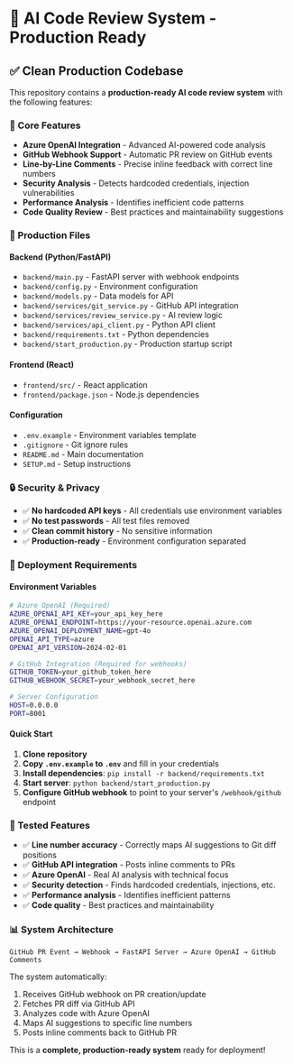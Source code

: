 # 🚀 AI Code Review System - Production Ready

## ✅ Clean Production Codebase

This repository contains a **production-ready AI code review system** with the following features:

### 🔧 Core Features
- **Azure OpenAI Integration** - Advanced AI-powered code analysis
- **GitHub Webhook Support** - Automatic PR review on GitHub events
- **Line-by-Line Comments** - Precise inline feedback with correct line numbers
- **Security Analysis** - Detects hardcoded credentials, injection vulnerabilities
- **Performance Analysis** - Identifies inefficient code patterns
- **Code Quality Review** - Best practices and maintainability suggestions

### 📁 Production Files

#### Backend (Python/FastAPI)
- `backend/main.py` - FastAPI server with webhook endpoints
- `backend/config.py` - Environment configuration
- `backend/models.py` - Data models for API
- `backend/services/git_service.py` - GitHub API integration
- `backend/services/review_service.py` - AI review logic
- `backend/services/api_client.py` - Python API client
- `backend/requirements.txt` - Python dependencies
- `backend/start_production.py` - Production startup script

#### Frontend (React)
- `frontend/src/` - React application
- `frontend/package.json` - Node.js dependencies

#### Configuration
- `.env.example` - Environment variables template
- `.gitignore` - Git ignore rules
- `README.md` - Main documentation
- `SETUP.md` - Setup instructions

### 🔒 Security & Privacy
- ✅ **No hardcoded API keys** - All credentials use environment variables
- ✅ **No test passwords** - All test files removed
- ✅ **Clean commit history** - No sensitive information
- ✅ **Production-ready** - Environment configuration separated

### 🚀 Deployment Requirements

#### Environment Variables
```bash
# Azure OpenAI (Required)
AZURE_OPENAI_API_KEY=your_api_key_here
AZURE_OPENAI_ENDPOINT=https://your-resource.openai.azure.com
AZURE_OPENAI_DEPLOYMENT_NAME=gpt-4o
OPENAI_API_TYPE=azure
OPENAI_API_VERSION=2024-02-01

# GitHub Integration (Required for webhooks)
GITHUB_TOKEN=your_github_token_here
GITHUB_WEBHOOK_SECRET=your_webhook_secret_here

# Server Configuration
HOST=0.0.0.0
PORT=8001
```

#### Quick Start
1. **Clone repository**
2. **Copy `.env.example` to `.env`** and fill in your credentials
3. **Install dependencies**: `pip install -r backend/requirements.txt`
4. **Start server**: `python backend/start_production.py`
5. **Configure GitHub webhook** to point to your server's `/webhook/github` endpoint

### 🧪 Tested Features
- ✅ **Line number accuracy** - Correctly maps AI suggestions to Git diff positions
- ✅ **GitHub API integration** - Posts inline comments to PRs
- ✅ **Azure OpenAI** - Real AI analysis with technical focus
- ✅ **Security detection** - Finds hardcoded credentials, injections, etc.
- ✅ **Performance analysis** - Identifies inefficient patterns
- ✅ **Code quality** - Best practices and maintainability

### 📊 System Architecture
```
GitHub PR Event → Webhook → FastAPI Server → Azure OpenAI → GitHub Comments
```

The system automatically:
1. Receives GitHub webhook on PR creation/update
2. Fetches PR diff via GitHub API
3. Analyzes code with Azure OpenAI
4. Maps AI suggestions to specific line numbers
5. Posts inline comments back to GitHub PR

This is a **complete, production-ready system** ready for deployment! 